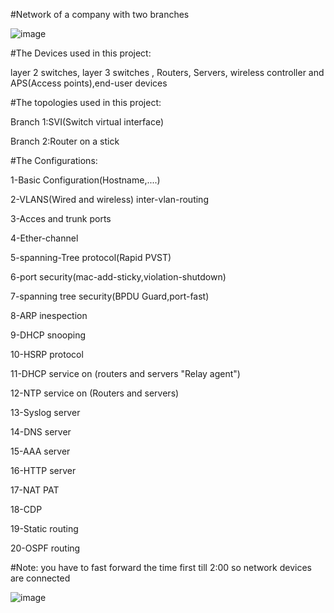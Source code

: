 
#Network of a company with two branches

![image](https://github.com/1MostafaAyman1/Network-of-a-company-with-Two-Branches/assets/80271742/4b3d0612-7cbc-4185-b5f6-04fef3e62689)

#The Devices used in this project:

layer 2 switches, layer 3 switches , Routers, Servers, wireless controller
and APS(Access points),end-user devices

#The topologies used in this project:

Branch 1:SVI(Switch virtual interface)

Branch 2:Router on a stick 

#The Configurations: 

1-Basic Configuration(Hostname,....)

2-VLANS(Wired and wireless) inter-vlan-routing

3-Acces and trunk ports

4-Ether-channel

5-spanning-Tree protocol(Rapid PVST)

6-port security(mac-add-sticky,violation-shutdown)

7-spanning tree security(BPDU Guard,port-fast)

8-ARP inespection

9-DHCP snooping

10-HSRP protocol

11-DHCP service on (routers and servers "Relay agent")

12-NTP service on (Routers and servers)

13-Syslog server

14-DNS server

15-AAA server

16-HTTP server

17-NAT PAT

18-CDP

19-Static routing

20-OSPF routing

#Note: you have to fast forward the time first till 2:00 so network devices are connected

![image](https://github.com/1MostafaAyman1/Network-of-a-company-with-Two-Branches/assets/80271742/c032e8c9-0079-4474-bd69-b06244e819be)





